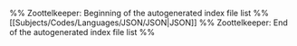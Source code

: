 %% Zoottelkeeper: Beginning of the autogenerated index file list  %%
 [[Subjects/Codes/Languages/JSON/JSON|JSON]]
%% Zoottelkeeper: End of the autogenerated index file list  %%

